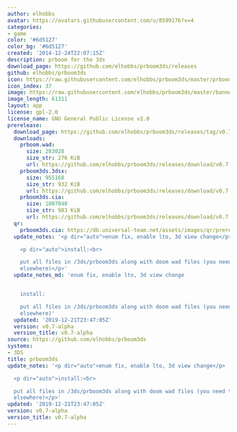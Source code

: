 ```yaml
---
author: elhobbs
avatar: https://avatars.githubusercontent.com/u/8599176?v=4
categories:
- game
color: '#6d5127'
color_bg: '#6d5127'
created: '2014-12-24T22:07:15Z'
description: prboom for the 3ds
download_page: https://github.com/elhobbs/prboom3ds/releases
github: elhobbs/prboom3ds
icon: https://raw.githubusercontent.com/elhobbs/prboom3ds/master/prboom3ds.png
icon_index: 37
image: https://raw.githubusercontent.com/elhobbs/prboom3ds/master/banner.png
image_length: 61311
layout: app
license: gpl-2.0
license_name: GNU General Public License v2.0
prerelease:
  download_page: https://github.com/elhobbs/prboom3ds/releases/tag/v0.7-alpha
  downloads:
    prboom.wad:
      size: 283028
      size_str: 276 KiB
      url: https://github.com/elhobbs/prboom3ds/releases/download/v0.7-alpha/prboom.wad
    prboom3ds.3dsx:
      size: 955168
      size_str: 932 KiB
      url: https://github.com/elhobbs/prboom3ds/releases/download/v0.7-alpha/prboom3ds.3dsx
    prboom3ds.cia:
      size: 1007040
      size_str: 983 KiB
      url: https://github.com/elhobbs/prboom3ds/releases/download/v0.7-alpha/prboom3ds.cia
  qr:
    prboom3ds.cia: https://db.universal-team.net/assets/images/qr/prerelease/prboom3ds-cia.png
  update_notes: '<p dir="auto">enum fix, enable lto, 3d view change</p>

    <p dir="auto">install:<br>

    put all files in /3ds/prboom3ds along with doom wad files (you need to get these
    elsewhere)</p>'
  update_notes_md: 'enum fix, enable lto, 3d view change


    install:

    put all files in /3ds/prboom3ds along with doom wad files (you need to get these
    elsewhere)'
  updated: '2019-12-21T23:47:05Z'
  version: v0.7-alpha
  version_title: v0.7-alpha
source: https://github.com/elhobbs/prboom3ds
systems:
- 3DS
title: prboom3ds
update_notes: '<p dir="auto">enum fix, enable lto, 3d view change</p>

  <p dir="auto">install:<br>

  put all files in /3ds/prboom3ds along with doom wad files (you need to get these
  elsewhere)</p>'
updated: '2019-12-21T23:47:05Z'
version: v0.7-alpha
version_title: v0.7-alpha
---
```

